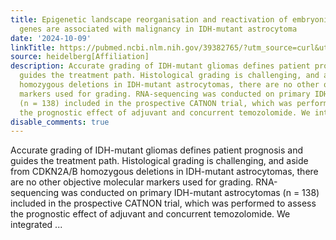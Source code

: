 ```yaml
---
title: Epigenetic landscape reorganisation and reactivation of embryonic development
  genes are associated with malignancy in IDH-mutant astrocytoma
date: '2024-10-09'
linkTitle: https://pubmed.ncbi.nlm.nih.gov/39382765/?utm_source=curl&utm_medium=rss&utm_campaign=pubmed-2&utm_content=1FakS-2QOkCT8HsMOQP1bCRQ4YzyumYOmxmF0moLsQ3dFB1E9V&fc=20220326224207&ff=20241010184200&v=2.18.0.post9+e462414
source: heidelberg[Affiliation]
description: Accurate grading of IDH-mutant gliomas defines patient prognosis and
  guides the treatment path. Histological grading is challenging, and aside from CDKN2A/B
  homozygous deletions in IDH-mutant astrocytomas, there are no other objective molecular
  markers used for grading. RNA-sequencing was conducted on primary IDH-mutant astrocytomas
  (n = 138) included in the prospective CATNON trial, which was performed to assess
  the prognostic effect of adjuvant and concurrent temozolomide. We integrated ...
disable_comments: true
---
```

Accurate grading of IDH-mutant gliomas defines patient prognosis and guides the treatment path. Histological grading is challenging, and aside from CDKN2A/B homozygous deletions in IDH-mutant astrocytomas, there are no other objective molecular markers used for grading. RNA-sequencing was conducted on primary IDH-mutant astrocytomas (n = 138) included in the prospective CATNON trial, which was performed to assess the prognostic effect of adjuvant and concurrent temozolomide. We integrated ...